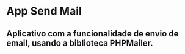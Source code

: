 # App Send Mail
## Aplicativo com a funcionalidade de envio de email, usando a biblioteca PHPMailer.
